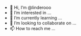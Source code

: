 - 👋 Hi, I’m @linderooo
- 👀 I’m interested in ...
- 🌱 I’m currently learning ...
- 💞️ I’m looking to collaborate on ...
- 📫 How to reach me ...

<!---
linderooo/linderooo is a ✨ special ✨ repository because its `README.md` (this file) appears on your GitHub profile.
You can click the Preview link to take a look at your changes.
--->
